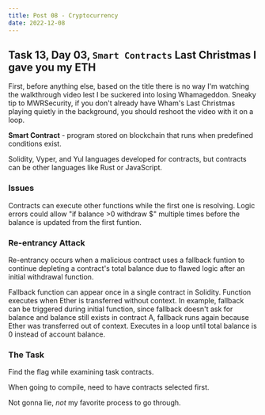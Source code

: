 ```yaml
---
title: Post 08 - Cryptocurrency
date: 2022-12-08
---
```

## Task 13, Day 03, <code>Smart Contracts</code> Last Christmas I gave you my ETH
First, before anything else, based on the title there is no way I'm watching the walkthrough video lest I be suckered into losing Whamageddon. Sneaky tip to MWRSecurity, if you don't already have Wham's Last Christmas playing quietly in the background, you should reshoot the video with it on a loop.

**Smart Contract** - program stored on blockchain that runs when predefined conditions exist. 

Solidity, Vyper, and Yul languages developed for contracts, but contracts can be other languages like Rust or JavaScript.

### Issues
Contracts can execute other functions while the first one is resolving. Logic errors could allow "if balance >0 withdraw $" multiple times before the balance is updated from the first funtion.

### Re-entrancy Attack
Re-entrancy occurs when a malicious contract uses a fallback funtion to continue depleting a contract's total balance due to flawed logic after an initial withdrawal function.

Fallback function can appear once in a single contract in Solidity. Function executes when Ether is transferred without context. In example, fallback can be triggered during initial function, since fallback doesn't ask for balance and balance still exists in contract A, fallback runs again because Ether was transferred out of context. Executes in a loop until total balance is 0 instead of account balance.

### The Task
Find the flag while examining task contracts. 

When going to compile, need to have contracts selected first.

Not gonna lie, *not* my favorite process to go through.